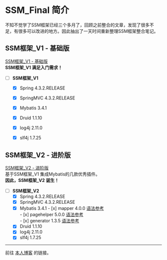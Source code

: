 # SSM_Final 简介

  不知不觉学了SSM框架已经三个多月了，回顾之前整合的文章，发现了很多不足，有很多可以改进的地方。因此抽出了一天时间重新整理SSM框架整合笔记。

## SSM框架_V1 - 基础版
  [SSM框架_V1 - 基础版](https://github.com/q343509740/SSM_Final/tree/master/SSM_Final_V1)  
  **SSM框架_V1 满足入门需求！**  
- [ ] **SSM框架_V1**
    - [x] Spring 4.3.2.RELEASE
    - [x] SpringMVC 4.3.2.RELEASE
    - [x] Mybatis 3.4.1
    - [x] Druid 1.1.10
    - [x] log4j 2.11.0
    - [x] slf4j 1.7.25

  
## SSM框架_V2 - 进阶版
  [SSM框架_V2 - 进阶版](https://github.com/q343509740/SSM_Final/tree/master/SSM_Final_V2)  
  基于SSM框架_V1 集成Mybatis的几款优秀插件。  
  **因此，SSM框架_V2 诞生！**  
  - [ ] **SSM框架_V2**
    - [x] Spring 4.3.2.RELEASE
    - [x] SpringMVC 4.3.2.RELEASE
    - [x] Mybatis 3.4.1
          - [x] mapper 4.0.0
          [语法参考](https://gitee.com/free/Mapper/wikis/Home)  
          - [x] pagehelper 5.0.0
          [语法参考](https://pagehelper.github.io/)  
          - [x] generator 1.3.5
          [语法参考](https://blog.csdn.net/isea533/article/details/42102297)  
    - [x] Druid 1.1.10
    - [x] log4j 2.11.0
    - [x] slf4j 1.7.25
  
---  
前往 [本人博客](https://blog.csdn.net/q343509740) 的链接。
